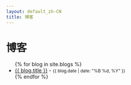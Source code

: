 ```yaml
---
layout: default_zh-CN
title: 博客
---
```


# 博客

<ul>
  {% for blog in site.blogs %}
    <div class="blog-item">
      <li>
        <a href="{{ blog.url }}" target="_blank">{{ blog.title }}</a> - <small>{{ blog.date | date: "%B %d, %Y" }}</small>
      </li>
    </div>
  {% endfor %}
</ul>